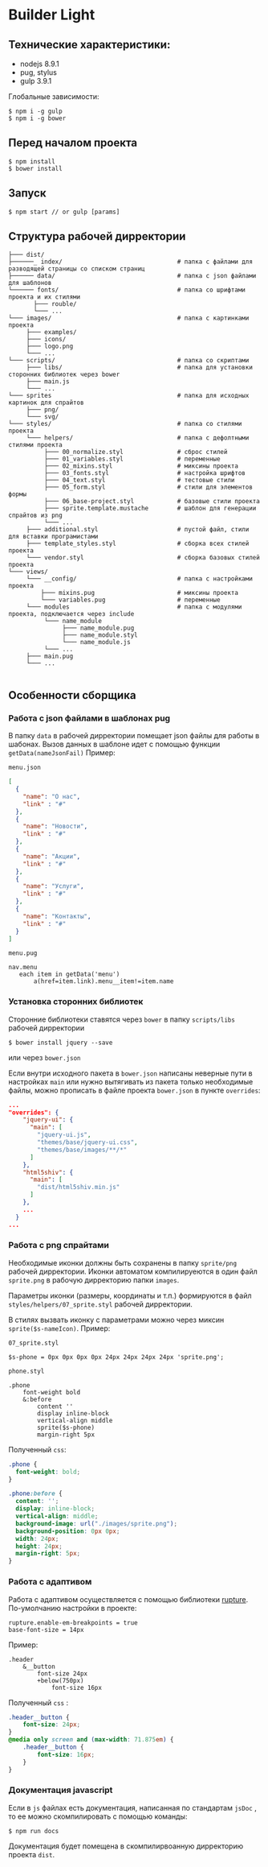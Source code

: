 # Builder Light

## Технические характеристики:

- nodejs 8.9.1
- pug, stylus
- gulp 3.9.1

Глобальные зависимости:
```
$ npm i -g gulp
$ npm i -g bower
```


## Перед началом проекта
```
$ npm install
$ bower install
```

## Запуск
```
$ npm start // or gulp [params]

```

## Структура рабочей дирректории

```
├─── dist/
├──────_ index/                                # папка с файлами для разводящей страницы со списком страниц
├────── data/                                  # папка с json файлами для шаблонов
└────── fonts/                                 # папка со шрифтами проекта и их стилями
       ├─── rouble/
       └─── ...
└─── images/                                   # папка с картинками проекта
     ├─── examples/
     ├─── icons/ 
     ├─── logo.png
     └─── ...
└─── scripts/                                  # папка со скриптами
     ├─── libs/                                # папка для установки сторонних библиотек через bower
     ├─── main.js
     └─── ...    
└─── sprites                                   # папка для исходных картинок для спрайтов
     ├─── png/
     └─── svg/
└─── styles/                                   # папка со стилями проекта
     └─── helpers/                             # папка с дефолтными стилями проекта
          ├─── 00_normalize.styl               # сброс стилей
          ├─── 01_variables.styl               # переменные
          ├─── 02_mixins.styl                  # миксины проекта
          ├─── 03_fonts.styl                   # настройка шрифтов
          ├─── 04_text.styl                    # тестовые стили
          ├─── 05_form.styl                    # стили для элементов формы
          ├─── 06_base-project.styl            # базовые стили проекта
          ├─── sprite.template.mustache        # шаблон для генерации спрайтов из png
          └─── ...
     ├─── additional.styl                      # пустой файл, стили для вставки програмистами
     ├─── template_styles.styl                 # сборка всех стилей проекта
     └─── vendor.styl                          # сборка базовых стилей проекта
└─── views/
     └─── __config/                            # папка с настройками проекта
         ├─── mixins.pug                       # миксины проекта
         └─── variables.pug                    # переменные
     └─── modules                              # папка с модулями проекта, подключается через include
          └─── name_module
               ├─── name_module.pug 
               ├─── name_module.styl
               └─── name_module.js          
          └─── ...            
     ├─── main.pug 
     └─── ...
     
```
## Особенности сборщика
### Работа с json файлами в шаблонах pug

В папку `data` в рабочей дирректории помещает json файлы для работы в шабонах.
Вызов данных в шаблоне идет с помощью функции `getData(nameJsonFail)`
Пример:

`menu.json`

```json
[
  {
    "name": "О нас",
    "link" : "#"
  },
  {
    "name": "Новости",
    "link" : "#"
  },
  {
    "name": "Акции",
    "link" : "#"
  },
  {
    "name": "Услуги",
    "link" : "#"
  },
  {
    "name": "Контакты",
    "link" : "#"
  }
]
```

`menu.pug`

```jade
nav.menu
   each item in getData('menu')
       a(href=item.link).menu__item!=item.name
```

### Установка сторонних библиотек
Сторонние библиотеки ставятся через `bower` в папку `scripts/libs` рабочей дирректории
```
$ bower install jquery --save
```
или через `bower.json`

Если внутри исходного пакета в `bower.json` написаны неверные пути в настройках `main` или нужно вытягивать из пакета только необходимые файлы, можно прописать в файле проекта `bower.json` в пункте `overrides`:

```json
...
"overrides": {
    "jquery-ui": {
      "main": [
        "jquery-ui.js",
        "themes/base/jquery-ui.css",
        "themes/base/images/**/*"
      ]
    },
    "html5shiv": {
      "main": [
        "dist/html5shiv.min.js"
      ]
    },
    ...
  }
...
``` 
### Работа с png спрайтами
Необходимые иконки должны быть сохранены в папку `sprite/png` рабочей дирректории. Иконки автоматом компилируеются в один файл `sprite.png` в рабочую дирректорию папки `images`.

Параметры иконки (размеры, координаты и т.п.) формируются в файл `styles/helpers/07_sprite.styl` рабочей дирректории. 

В стилях вызвать иконку с параметрами можно через миксин `sprite($s-nameIcon)`. Пример: 

`07_sprite.styl`

```stylus
$s-phone = 0px 0px 0px 0px 24px 24px 24px 24px 'sprite.png';
```

`phone.styl`

```stylus
.phone
    font-weight bold
    &:before
        content ''
        display inline-block
        vertical-align middle
        sprite($s-phone)
        margin-right 5px
```
Полученный `css`: 

```css
.phone {
  font-weight: bold;
}

.phone:before {
  content: '';
  display: inline-block;
  vertical-align: middle;
  background-image: url("./images/sprite.png");
  background-position: 0px 0px;
  width: 24px;
  height: 24px;
  margin-right: 5px;
}
```
### Работа с адаптивом
Работа с адаптивом осуществляется с помощью библиотеки [rupture](https://jescalan.github.io/rupture/).
По-умолчанию настройки в проекте:
```stylus 
rupture.enable-em-breakpoints = true
base-font-size = 14px
```
Пример: 
```stylus
.header
    &__button
        font-size 24px 
        +below(750px)
            font-size 16px

```

Полученный `css` :
```css
.header__button {
    font-size: 24px;
}
@media only screen and (max-width: 71.875em) {
    .header__button {
        font-size: 16px;
    }
}
```

### Документация javascript
Если в `js` файлах есть документация, написанная по стандартам `jsDoc` , то ее можно скомпилировать с помощью команды:
``` 
$ npm run docs
```
Документация будет помещена в скомпилирвоанную дирректорию проекта `dist`.










